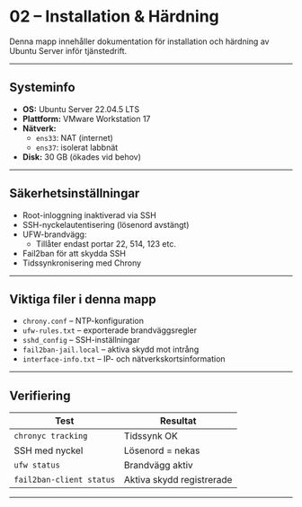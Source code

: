 # 02 – Installation & Härdning

Denna mapp innehåller dokumentation för installation och härdning av Ubuntu Server inför tjänstedrift.

---

##  Systeminfo

- **OS:** Ubuntu Server 22.04.5 LTS
- **Plattform:** VMware Workstation 17
- **Nätverk:**  
  - `ens33`: NAT (internet)  
  - `ens37`: isolerat labbnät
- **Disk:** 30 GB (ökades vid behov)

---

## Säkerhetsinställningar

- Root-inloggning inaktiverad via SSH
- SSH-nyckelautentisering (lösenord avstängt)
- UFW-brandvägg:
  - Tillåter endast portar 22, 514, 123 etc.
- Fail2ban för att skydda SSH
- Tidssynkronisering med Chrony

---

## Viktiga filer i denna mapp

- `chrony.conf` – NTP-konfiguration
- `ufw-rules.txt` – exporterade brandväggsregler
- `sshd_config` – SSH-inställningar
- `fail2ban-jail.local` – aktiva skydd mot intrång
- `interface-info.txt` – IP- och nätverkskortsinformation

---

## Verifiering

| Test                     | Resultat                      |
|--------------------------|-------------------------------|
| `chronyc tracking`       | Tidssynk OK                   |
| SSH med nyckel           | Lösenord = nekas              |
| `ufw status`             | Brandvägg aktiv               |
| `fail2ban-client status` | Aktiva skydd registrerade     |

---

